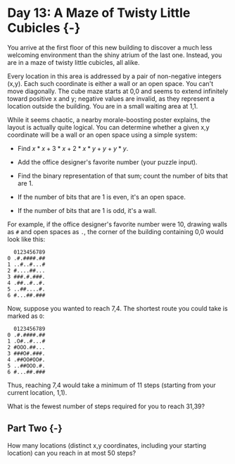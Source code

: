 # Day 13: A Maze of Twisty Little Cubicles {-}

You arrive at the first floor of this new building to discover a much less
welcoming environment than the shiny atrium of the last one. Instead, you are in
a maze of twisty little cubicles, all alike.

Every location in this area is addressed by a pair of non-negative integers
(x,y). Each such coordinate is either a wall or an open space. You can't move
diagonally. The cube maze starts at 0,0 and seems to extend infinitely toward
positive x and y; negative values are invalid, as they represent a location
outside the building. You are in a small waiting area at 1,1.

While it seems chaotic, a nearby morale-boosting poster explains, the layout is
actually quite logical. You can determine whether a given x,y coordinate will be
a wall or an open space using a simple system:

+ Find $x*x + 3*x + 2*x*y + y + y*y$.

+ Add the office designer's favorite number (your puzzle input).

+ Find the binary representation of that sum; count the number of bits that are 1.

+ If the number of bits that are 1 is even, it's an open space.

+ If the number of bits that are 1 is odd, it's a wall.

For example, if the office designer's favorite number were 10, drawing walls as
`#` and open spaces as `.`, the corner of the building containing 0,0 would look
like this:

      0123456789
    0 .#.####.##
    1 ..#..#...#
    2 #....##...
    3 ###.#.###.
    4 .##..#..#.
    5 ..##....#.
    6 #...##.###

Now, suppose you wanted to reach 7,4. The shortest route you could take is
marked as `O`:

      0123456789
    0 .#.####.##
    1 .O#..#...#
    2 #OOO.##...
    3 ###O#.###.
    4 .##OO#OO#.
    5 ..##OOO.#.
    6 #...##.###

Thus, reaching 7,4 would take a minimum of 11 steps (starting from your current
location, 1,1).

What is the fewest number of steps required for you to reach 31,39?

## Part Two {-}

How many locations (distinct x,y coordinates, including your starting location)
can you reach in at most 50 steps?
